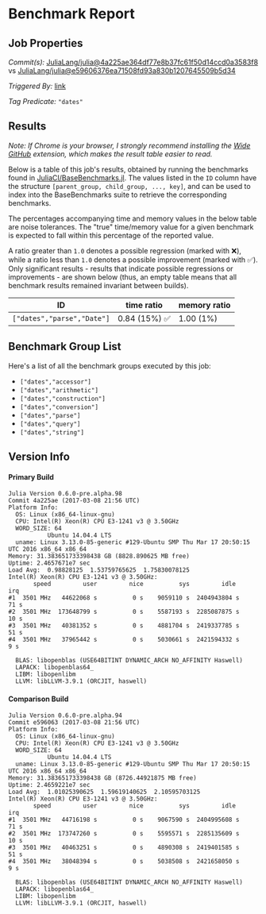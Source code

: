 # Benchmark Report

## Job Properties

*Commit(s):* [JuliaLang/julia@4a225ae364df77e8b37fc61f50d14ccd0a3583f8](https://github.com/JuliaLang/julia/commit/4a225ae364df77e8b37fc61f50d14ccd0a3583f8) vs [JuliaLang/julia@e59606376ea71508fd93a830b1207645509b5d34](https://github.com/JuliaLang/julia/commit/e59606376ea71508fd93a830b1207645509b5d34)

*Triggered By:* [link](https://github.com/JuliaLang/julia/pull/20952#issuecomment-285182787)

*Tag Predicate:* `"dates"`

## Results

*Note: If Chrome is your browser, I strongly recommend installing the [Wide GitHub](https://chrome.google.com/webstore/detail/wide-github/kaalofacklcidaampbokdplbklpeldpj?hl=en)
extension, which makes the result table easier to read.*

Below is a table of this job's results, obtained by running the benchmarks found in
[JuliaCI/BaseBenchmarks.jl](https://github.com/JuliaCI/BaseBenchmarks.jl). The values
listed in the `ID` column have the structure `[parent_group, child_group, ..., key]`,
and can be used to index into the BaseBenchmarks suite to retrieve the corresponding
benchmarks.

The percentages accompanying time and memory values in the below table are noise tolerances. The "true"
time/memory value for a given benchmark is expected to fall within this percentage of the reported value.

A ratio greater than `1.0` denotes a possible regression (marked with :x:), while a ratio less
than `1.0` denotes a possible improvement (marked with :white_check_mark:). Only significant results - results
that indicate possible regressions or improvements - are shown below (thus, an empty table means that all
benchmark results remained invariant between builds).

| ID | time ratio | memory ratio |
|----|------------|--------------|
| `["dates","parse","Date"]` | 0.84 (15%) :white_check_mark: | 1.00 (1%)  |

## Benchmark Group List

Here's a list of all the benchmark groups executed by this job:

- `["dates","accessor"]`
- `["dates","arithmetic"]`
- `["dates","construction"]`
- `["dates","conversion"]`
- `["dates","parse"]`
- `["dates","query"]`
- `["dates","string"]`

## Version Info

#### Primary Build

```
Julia Version 0.6.0-pre.alpha.98
Commit 4a225ae (2017-03-08 21:56 UTC)
Platform Info:
  OS: Linux (x86_64-linux-gnu)
  CPU: Intel(R) Xeon(R) CPU E3-1241 v3 @ 3.50GHz
  WORD_SIZE: 64
           Ubuntu 14.04.4 LTS
  uname: Linux 3.13.0-85-generic #129-Ubuntu SMP Thu Mar 17 20:50:15 UTC 2016 x86_64 x86_64
Memory: 31.383651733398438 GB (8828.890625 MB free)
Uptime: 2.4657671e7 sec
Load Avg:  0.98828125  1.53759765625  1.75830078125
Intel(R) Xeon(R) CPU E3-1241 v3 @ 3.50GHz: 
       speed         user         nice          sys         idle          irq
#1  3501 MHz   44622068 s          0 s    9059110 s  2404943804 s         71 s
#2  3501 MHz  173648799 s          0 s    5587193 s  2285087875 s         10 s
#3  3501 MHz   40381352 s          0 s    4881704 s  2419337785 s         51 s
#4  3501 MHz   37965442 s          0 s    5030661 s  2421594332 s          9 s

  BLAS: libopenblas (USE64BITINT DYNAMIC_ARCH NO_AFFINITY Haswell)
  LAPACK: libopenblas64_
  LIBM: libopenlibm
  LLVM: libLLVM-3.9.1 (ORCJIT, haswell)

```

#### Comparison Build

```
Julia Version 0.6.0-pre.alpha.94
Commit e596063 (2017-03-08 21:56 UTC)
Platform Info:
  OS: Linux (x86_64-linux-gnu)
  CPU: Intel(R) Xeon(R) CPU E3-1241 v3 @ 3.50GHz
  WORD_SIZE: 64
           Ubuntu 14.04.4 LTS
  uname: Linux 3.13.0-85-generic #129-Ubuntu SMP Thu Mar 17 20:50:15 UTC 2016 x86_64 x86_64
Memory: 31.383651733398438 GB (8726.44921875 MB free)
Uptime: 2.4659221e7 sec
Load Avg:  1.01025390625  1.59619140625  2.10595703125
Intel(R) Xeon(R) CPU E3-1241 v3 @ 3.50GHz: 
       speed         user         nice          sys         idle          irq
#1  3501 MHz   44716198 s          0 s    9067590 s  2404995608 s         71 s
#2  3501 MHz  173747260 s          0 s    5595571 s  2285135609 s         10 s
#3  3501 MHz   40463251 s          0 s    4890308 s  2419401585 s         51 s
#4  3501 MHz   38048394 s          0 s    5038508 s  2421658050 s          9 s

  BLAS: libopenblas (USE64BITINT DYNAMIC_ARCH NO_AFFINITY Haswell)
  LAPACK: libopenblas64_
  LIBM: libopenlibm
  LLVM: libLLVM-3.9.1 (ORCJIT, haswell)

```
